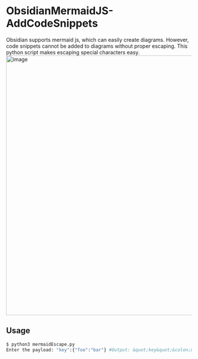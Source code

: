 # ObsidianMermaidJS-AddCodeSnippets
Obsidian supports mermaid js, which can easily create diagrams. However, code snippets cannot be added to diagrams without proper escaping. This python script makes escaping special characters easy.
<img width="850" height="704" alt="image" src="https://github.com/user-attachments/assets/1395e95c-dc93-41e5-a6a9-8629984904b7" />

## Usage
```bash
$ python3 mermaidEscape.py
Enter the payload: "key":{"foo":"bar"} #Output: &quot;key&quot;&colon;&lcub;&quot;foo&quot;&colon;&quot;bar&quot;&rcub;
```

